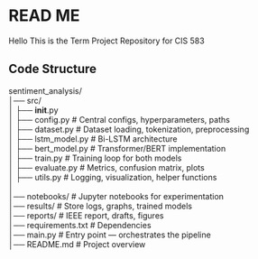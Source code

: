 # READ ME
Hello This is the Term Project Repository for CIS 583

## Code Structure  
sentiment_analysis/  
│── src/  
│   ├── __init__.py  
│   ├── config.py                 # Central configs, hyperparameters, paths  
│   ├── dataset.py                # Dataset loading, tokenization, preprocessing  
│   ├── lstm_model.py             # Bi-LSTM architecture  
│   ├── bert_model.py            # Transformer/BERT implementation  
│   ├── train.py                 # Training loop for both models  
│   ├── evaluate.py              # Metrics, confusion matrix, plots  
│   ├── utils.py                 # Logging, visualization, helper functions  
│  
│── notebooks/                   # Jupyter notebooks for experimentation  
│── results/                     # Store logs, graphs, trained models  
│── reports/                     # IEEE report, drafts, figures  
│── requirements.txt             # Dependencies  
│── main.py                      # Entry point — orchestrates the pipeline  
│── README.md                    # Project overview  
